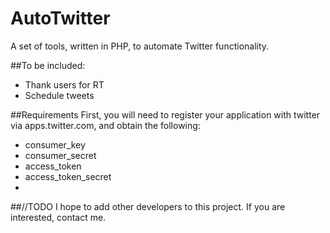 # AutoTwitter
A set of tools, written in PHP, to automate Twitter functionality.

##To be included:
* Thank users for RT
* Schedule tweets

##Requirements
First, you will need to register your application with twitter via apps.twitter.com, and obtain the following:<br/>
* consumer_key
* consumer_secret
* access_token
* access_token_secret
* 
##//TODO I hope to add other developers to this project. If you are interested, contact me.
